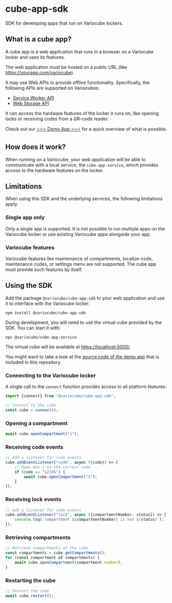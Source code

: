 # cube-app-sdk

SDK for developing apps that run on Variocube lockers.

## What is a cube app?

A cube app is a web application that runs in a browser on a Variocube locker and uses its features.

The web application must be hosted on a public URL (like https://yourapp.com/variocube).

It may use Web APIs to provide offline functionality. Specifically, the following APIs are supported on Variocubes:

- [Service Worker API](https://developer.mozilla.org/en-US/docs/Web/API/Service_Worker_API)
- [Web Storage API](https://developer.mozilla.org/en-US/docs/Web/API/Web_Storage_API)

It can access the hardware features of the locker it runs on, like opening locks or receiving codes
from a QR-code reader.

Check out our [⭐⭐⭐ Demo App ⭐⭐⭐](https://variocube.github.io/cube-app-sdk/) for a quick overview of
what is possible.

## How does it work?

When running on a Variocube, your web application will be able to communicate with a local service,
the `cube-app-service`, which provides access to the hardware features on the locker.

## Limitations

When using this SDK and the underlying services, the following limitations apply.

### Single app only

Only a single app is supported. It is not possible to run multiple apps on the Variocube locker
or use existing Variocube apps alongside your app.

### Variocube features

Variocube features like maintenance of compartments, location code, maintenance codes, or settings menu are not supported.
The cube app must provide such features by itself.

## Using the SDK

Add the package `@variocube/cube-app-sdk` to your web application and use it to interface with the Variocube locker.

```shell
npm install @variocube/cube-app-sdk
```

During development, you will need to use the virtual cube provided by the SDK. You can start it with:

```shell
npx @variocube/cube-app-service
```

The virtual cube will be available at [https://localhost:5000/](https://localhost:5000/).

You might want to take a look at the [source code of the demo app](packages/cube-app-demo) that is included in this repository.

### Connecting to the Variocube locker

A single call to the `connect` function provides access to all platform features:

```typescript
import {connect} from "@variocube/cube-app-sdk";

// Connect to the cube
const cube = connect();
```

### Opening a compartment

```typescript
await cube.openCompartment("1");
```

### Receiving code events

```typescript
// Add a listener for code events
cube.addEventListener("code", async ({code}) => {
	// Open box 1 on the correct code
	if (code == "12345") {
		await cube.openCompartment("1");
	}
});
```

### Receiving lock events

```typescript
// Add a listener for code events
cube.addEventListener("lock", async ({compartmentNumber, status}) => {
	console.log(`Compartment ${compartmentNumber} is not ${status}`);
});
```

### Retrieving compartments

```typescript
// Retrieve compartments of the cube
const compartments = cube.getCompartments();
for (const compartment of compartments) {
	await cube.openCompartment(compartment.number);
}
```

### Restarting the cube

```typescript
// Restart the cube
await cube.restart();
```
